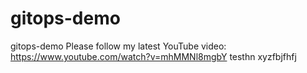 # gitops-demo
gitops-demo
Please follow my latest YouTube video: https://www.youtube.com/watch?v=mhMMNl8mgbY
testhn
xyzfbjfhfj
